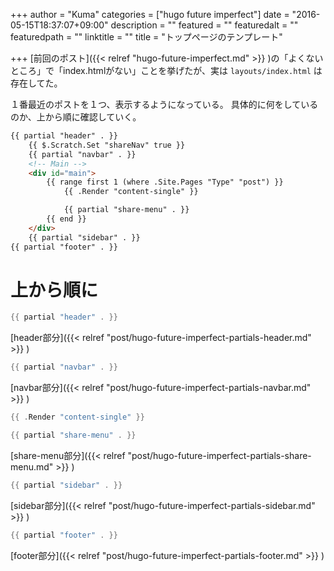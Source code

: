+++
author = "Kuma"
categories = ["hugo future imperfect"]
date = "2016-05-15T18:37:07+09:00"
description = ""
featured = ""
featuredalt = ""
featuredpath = ""
linktitle = ""
title = "トップページのテンプレート"

+++
[前回のポスト]({{< relref "hugo-future-imperfect.md" >}} )の「よくないところ」で「index.htmlがない」ことを挙げたが、実は ``layouts/index.html`` は存在してた。

１番最近のポストを１つ、表示するようになっている。
具体的に何をしているのか、上から順に確認していく。
<!--more-->

``` html
{{ partial "header" . }}
    {{ $.Scratch.Set "shareNav" true }}
    {{ partial "navbar" . }}
    <!-- Main -->
    <div id="main">
        {{ range first 1 (where .Site.Pages "Type" "post") }}
            {{ .Render "content-single" }}

            {{ partial "share-menu" . }}
        {{ end }}
    </div>
    {{ partial "sidebar" . }}
{{ partial "footer" . }}
```


# 上から順に

``` go
{{ partial "header" . }}
```
[header部分]({{< relref "post/hugo-future-imperfect-partials-header.md" >}} )


``` go
{{ partial "navbar" . }}
```
[navbar部分]({{< relref "post/hugo-future-imperfect-partials-navbar.md" >}} )


``` go
{{ .Render "content-single" }}
```


``` go
{{ partial "share-menu" . }}
```
[share-menu部分]({{< relref "post/hugo-future-imperfect-partials-share-menu.md" >}} )


``` go
{{ partial "sidebar" . }}
```
[sidebar部分]({{< relref "post/hugo-future-imperfect-partials-sidebar.md" >}} )


``` go
{{ partial "footer" . }}
```
[footer部分]({{< relref "post/hugo-future-imperfect-partials-footer.md" >}} )
